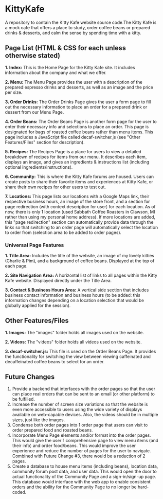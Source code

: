 # KittyKafe
A repository to contain the Kitty Kafe website source code.The Kitty Kafe is a mock cafe that offers a place to study, order coffee beans or prepared drinks &amp; desserts, and calm the sense by spending time with a kitty.

## Page List (HTML & CSS for each unless otherwise stated)
**1. Index:** This is the Home Page for the Kitty Kafe site. It includes information about the company and what we offer.

**2. Menu:** The Menu Page provides the user with a description of the prepared espresso drinks and desserts, as well as an image and the price per size.

**3. Order Drinks:** The Order Drinks Page gives the user a form page to fill out the necessary information to place an order for a prepared drink or dessert from our Menu Page.

**4. Order Beans:** The Order Beans Page is another form page for the user to enter their necessary info and selections to place an order. This page is designated for bags of roasted coffee beans rather than menu items. This page includes a JavaScript file called decaf-switcher.js (see "Other Features/Files" section for description).

**5. Recipes:** The Recipes Page is a place for users to view a detailed breakdown of recipes for items from our menu. It describes each item, displays an image, and gives an ingredients & instructions list (including optional ingredients/instructions).

**6. Community:** This is where the Kitty Kafe forums are housed. Users can create posts to share their favorite items and experiences at Kitty Kafe, or share their own recipes for other users to test out.

**7. Locations:** This page lists our locations with a Google Maps link, their respective business hours, an image of the store front, and a section for page redirection (with context description for user) for each location. As of now, there is only 1 location (used Sabbath Coffee Roasters in Clawson, MI rather than using my personal home address). If more locations are added, this "page redirection" section can automatically provide data through the links so that switching to an order page will automatically select the location to order from (selection area to be added to order pages).

  ### Universal Page Features
  **1. Title Area:** Includes the title of the website, an image of my lovely kitties (Charlie & Pim), and a background of coffee beans. Displayed at the top of each page.
  
  **2. Site Navigation Area:** A horizontal list of links to all pages within the Kitty Kafe website. Displayed directly under the Title Area.
  
  **3. Contact & Business Hours Area:** A vertical side section that includes business contact information and business hours (to be added: this information changes  depending on a location selection that would be globally applied for the session).

## Other Features/Files
**1. Images:** The "images" folder holds all images used on the website.

**2. Videos:** The "videos" folder holds all videos used on the website.

**3. decaf-switcher.js:** This file is used on the Order Beans Page. It provides the functionality for switching the view between viewing caffeinated and decaffeinated coffee beans to select for an order.

## Future Changes
1. Provide a backend that interfaces with the order pages so that the user can place real orders that can be sent to an email (or other platform) to be fulfilled.
2. Increase the number of screen size variations so that the website is even more accessible to users using the wide variety of displays available on web-capable devices. Also, the videos should be in multiple sizes, just like the images.
3. Condense both order pages into 1 order page that users can visit to order prepared food and roasted beans.
4. Incorporate Menu Page elements and/or format into the order pages. This would give the user 1 comprehensive page to view menu items (and their info) and order food/beans. This would improve the user experience and reduce the number of pages for the user to navigate. Combined with Future Change #3, there would be a reduction of 2 pages.
5. Create a database to house menu items (including beans), location data, community forum post data, and user data. This would open the door to actual functionality of the Community Page and a sign-in/sign-up page. This database would interface with the web app to enable consistent orders and the ability for the Community Page to no longer be hard-coded. 
